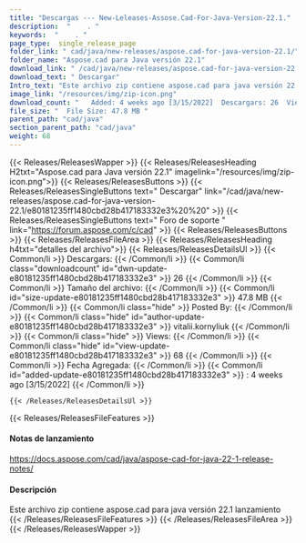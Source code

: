 ```yaml
---
title: "Descargas --- New-Leleases-Assose.Cad-For-Java-Version-22.1." 
description:  "    . " 
keywords:  "    . " 
page_type:  single_release_page
folder_link: " cad/java/new-releases/aspose.cad-for-java-version-22.1/"
folder_name: "Aspose.cad para Java versión 22.1"
download_link: " /cad/java/new-releases/aspose.cad-for-java-version-22.1/e80181235ff1480cbd28b417183332e3"
download_text: " Descargar"
Intro_text: "Este archivo zip contiene aspose.cad para java versión 22.1 lanzamiento"
image_link: "/resources/img/zip-icon.png"
download_count: "   Added: 4 weeks ago [3/15/2022]  Descargars: 26  Views: 67"
file_size: "  File Size: 47.8 MB "
parent_path: "cad/java"
section_parent_path: "cad/java"
weight: 68
---
```


{{< Releases/ReleasesWapper >}}
  {{< Releases/ReleasesHeading H2txt="Aspose.cad para Java versión 22.1" imagelink="/resources/img/zip-icon.png">}}
  {{< Releases/ReleasesButtons >}}
    {{< Releases/ReleasesSingleButtons text=" Descargar" link="/cad/java/new-releases/aspose.cad-for-java-version-22.1/e80181235ff1480cbd28b417183332e3%20%20" >}}
    {{< Releases/ReleasesSingleButtons text=" Foro de soporte " link="https://forum.aspose.com/c/cad" >}}
  {{< Releases/ReleasesButtons >}}
  {{< Releases/ReleasesFileArea >}}
    {{< Releases/ReleasesHeading h4txt="detalles del archivo">}}
    {{< Releases/ReleasesDetailsUl >}}
            {{< Common/li  >}} Descargars: {{< /Common/li >}} 
      {{< Common/li class="downloadcount" id="dwn-update-e80181235ff1480cbd28b417183332e3" >}} 26 {{< /Common/li >}} 
      {{< Common/li  >}} Tamaño del archivo: {{< /Common/li >}} 
      {{< Common/li id="size-update-e80181235ff1480cbd28b417183332e3" >}} 47.8 MB {{< /Common/li >}} 
      {{< Common/li  class="hide" >}} Posted By: {{< /Common/li >}} 
      {{< Common/li class="hide" id="author-update-e80181235ff1480cbd28b417183332e3" >}} vitalii.kornyliuk {{< /Common/li >}} 
      {{< Common/li class="hide"  >}} Views: {{< /Common/li >}} 
      {{< Common/li class="hide" id="view-update-e80181235ff1480cbd28b417183332e3" >}} 68 {{< /Common/li >}} 
      {{< Common/li  >}} Fecha Agregada: {{< /Common/li >}} 
      {{< Common/li id="added-update-e80181235ff1480cbd28b417183332e3" >}} : 4 weeks ago [3/15/2022] {{< /Common/li >}} 

    {{< /Releases/ReleasesDetailsUl >}}

  {{< Releases/ReleasesFileFeatures >}}
      <h4>Notas de lanzamiento</h4><div><a href="https://docs.aspose.com/cad/java/aspose-cad-for-java-22-1-release-notes/">https://docs.aspose.com/cad/java/aspose-cad-for-java-22-1-release-notes/</a></div><h4>Descripción</h4><div class="HTMLDescription">Este archivo zip contiene aspose.cad para java versión 22.1 lanzamiento</div>
  {{< /Releases/ReleasesFileFeatures >}}
 {{< /Releases/ReleasesFileArea >}}
{{< /Releases/ReleasesWapper >}}


